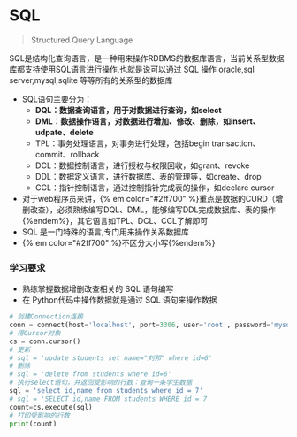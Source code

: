 # SQL

> Structured Query Language

SQL是结构化查询语言，是一种用来操作RDBMS的数据库语言，当前关系型数据库都支持使用SQL语言进行操作,也就是说可以通过 SQL 操作 oracle,sql server,mysql,sqlite 等等所有的关系型的数据库

* SQL语句主要分为：
  * **DQL：数据查询语言，用于对数据进行查询，如select**
  * **DML：数据操作语言，对数据进行增加、修改、删除，如insert、udpate、delete**
  * TPL：事务处理语言，对事务进行处理，包括begin transaction、commit、rollback
  * DCL：数据控制语言，进行授权与权限回收，如grant、revoke
  * DDL：数据定义语言，进行数据库、表的管理等，如create、drop
  * CCL：指针控制语言，通过控制指针完成表的操作，如declare cursor
* 对于web程序员来讲，{% em color="#2ff700" %}重点是数据的CURD（增删改查），必须熟练编写DQL、DML，能够编写DDL完成数据库、表的操作{%endem%}，其它语言如TPL、DCL、CCL了解即可
* SQL 是一门特殊的语言,专门用来操作关系数据库
* {% em color="#2ff700" %}不区分大小写{%endem%}

### 学习要求

* 熟练掌握数据增删改查相关的 SQL 语句编写
* 在 Python代码中操作数据就是通过 SQL 语句来操作数据

```python
# 创建Connection连接
conn = connect(host='localhost', port=3306, user='root', password='mysql', database='python1', charset='utf8')
# 得Cursor对象
cs = conn.cursor()
# 更新
# sql = 'update students set name="刘邦" where id=6'
# 删除
# sql = 'delete from students where id=6'
# 执行select语句，并返回受影响的行数：查询一条学生数据
sql = 'select id,name from students where id = 7'
# sql = 'SELECT id,name FROM students WHERE id = 7'
count=cs.execute(sql)
# 打印受影响的行数
print(count)
```



